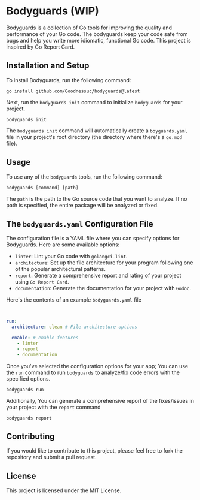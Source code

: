 # Bodyguards (WIP)

Bodyguards is a collection of Go tools for improving the quality and performance of your Go code. The bodyguards keep
your code safe from bugs and help you write more idiomatic, functional Go code. This project is inspired by Go Report
Card.

## Installation and Setup

To install Bodyguards, run the following command:

```shell
go install github.com/Goodnessuc/bodyguards@latest
```

Next, run the `bodyguards init` command to initialize `bodyguards` for your project.

```shell
bodyguards init
```

The `bodyguards init` command will automatically create a `boyguards.yaml` file in your project's root directory (the
directory where there's a `go.mod` file).

## Usage

To use any of the `bodyguards` tools, run the following command:

```shell
bodyguards [command] [path]
```

The `path` is the path to the Go source code that you want to analyze. If no path is specified, the entire package will
be analyzed or fixed.

## The `bodyguards.yaml` Configuration File

The configuration file is a YAML file where you can specify options for Bodyguards. Here are some available options:

- `linter`: Lint your Go code with `golangci-lint`.
- `architecture`: Set up the file architecture for your program following one of the popular architectural patterns.
- `report`: Generate a comprehensive report and rating of your project using `Go Report Card`.
- `documentation`: Generate the documentation for your project with `Godoc`.

Here's the contents of an example `bodyguards.yaml` file

```yaml


run:
  architecture: clean # File architecture options

  enable: # enable features
    - linter
    - report
    - documentation

```

Once you've selected the configuration options for your app; You can use the `run` command to run `bodyguards` to
analyze/fix code errors with the specified options.

```shell
bodyguards run 
```

Additionally, You can generate a comprehensive report of the fixes/issues in your project with the `report` command

```shell
bodyguards report 
```

## Contributing

If you would like to contribute to this project, please feel free to fork the repository and submit a pull request.

## License

This project is licensed under the MIT License.